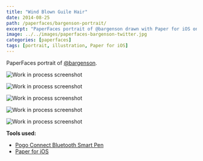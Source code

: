```yaml
---
title: "Wind Blown Guile Hair"
date: 2014-08-25
path: /paperfaces/bargenson-portrait/
excerpt: "PaperFaces portrait of @bargenson drawn with Paper for iOS on an iPad."
image: ../../images/paperfaces-bargenson-twitter.jpg
categories: [paperfaces]
tags: [portrait, illustration, Paper for iOS]
---
```


PaperFaces portrait of [@bargenson](https://twitter.com/bargenson).

![Work in process screenshot](../../images/paperfaces-bargenson-process-1-lg.jpg)

![Work in process screenshot](../../images/paperfaces-bargenson-process-2-lg.jpg)

![Work in process screenshot](../../images/paperfaces-bargenson-process-3-lg.jpg)

![Work in process screenshot](../../images/paperfaces-bargenson-process-4-lg.jpg)

![Work in process screenshot](../../images/paperfaces-bargenson-process-4-lg.jpg)

**Tools used:**

- [Pogo Connect Bluetooth Smart Pen](https://www.amazon.com/gp/product/B009K448L4/ref=as_li_ss_tl?ie=UTF8&camp=1789&creative=390957&creativeASIN=B009K448L4&linkCode=as2&tag=mademist-20)
- [Paper for iOS](https://paper.bywetransfer.com/)

